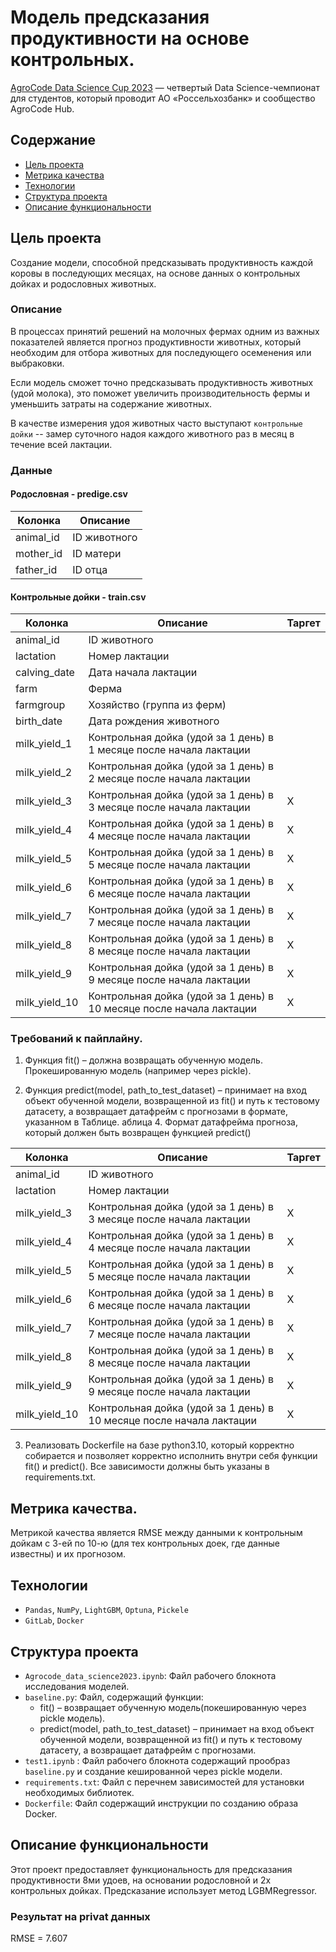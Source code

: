# Модель предсказания продуктивности на основе контрольных.
[AgroCode Data Science Cup 2023](https://codenrock.com/contests/agrocode-data-science2023?#/info) — четвертый Data Science-чемпионат для студентов, который проводит АО «Россельхозбанк» и сообщество AgroCode Hub.

## Содержание
- [Цель проекта](#цель-проекта)
- [Метрика качества](#метрика-качества)
- [Технологии](#технологии)
- [Структура проекта](#структура-проекта)
- [Описание функциональности](#описание-функциональности)

## Цель проекта
Создание модели, способной предсказывать продуктивность каждой коровы в последующих месяцах, на основе данных о контрольных дойках и родословных животных.  
### Описание  
В процессах принятий решений на молочных фермах одним из важных показателей является прогноз продуктивности животных,
который необходим для отбора животных для последующего осеменения или выбраковки. 

Если модель сможет точно предсказывать продуктивность животных (удой молока), это поможет увеличить производительность
фермы и уменьшить затраты на содержание животных.

В качестве измерения удоя животных часто выступают `контрольные дойки` -- замер суточного надоя каждого животного раз в
месяц в течение всей лактации.  
### Данные

#### Родословная - predige.csv

| Колонка	  | Описание      |
| ---------- | ------------- |
| animal_id  | ID животного  |
| mother_id  | ID матери     |
| father_id  | ID отца       |


#### Контрольные дойки - train.csv

| Колонка	       | Описание                                                             | Таргет |
| ---------------- | -------------------------------------------------------------------- | ------ | 
| animal_id        | ID животного                                                         |        |
| lactation        | Номер лактации                                                       |        |
| calving_date     | Дата начала лактации                                                 |        |
| farm             | Ферма                                                                |        |
| farmgroup	       | Хозяйство (группа из ферм)                                           |        |
| birth_date       | Дата рождения животного                                              |        |
| milk_yield_1     | Контрольная дойка (удой за 1 день) в 1 месяце после начала лактации  |        |
| milk_yield_2     | Контрольная дойка (удой за 1 день) в 2 месяце после начала лактации  |        |
| milk_yield_3     | Контрольная дойка (удой за 1 день) в 3 месяце после начала лактации  | X      |
| milk_yield_4     | Контрольная дойка (удой за 1 день) в 4 месяце после начала лактации  | X      |
| milk_yield_5     | Контрольная дойка (удой за 1 день) в 5 месяце после начала лактации  | X      |
| milk_yield_6     | Контрольная дойка (удой за 1 день) в 6 месяце после начала лактации  | X      |
| milk_yield_7     | Контрольная дойка (удой за 1 день) в 7 месяце после начала лактации  | X      |
| milk_yield_8     | Контрольная дойка (удой за 1 день) в 8 месяце после начала лактации  | X      |
| milk_yield_9     | Контрольная дойка (удой за 1 день) в 9 месяце после начала лактации  | X      |
| milk_yield_10    | Контрольная дойка (удой за 1 день) в 10 месяце после начала лактации | X      |


###  Tребований к пайплайну.
1. Функция fit() – должна возвращать обученную модель. Прокешированную модель (например через pickle).

2. Функция predict(model, path_to_test_dataset) – принимает на вход объект обученной модели, возвращенной из fit() и путь к тестовому датасету, а возвращает датафрейм с прогнозами в формате, указанном в Таблице.
аблица 4. Формат датафрейма прогноза, который должен быть возвращен функцией predict()

| Колонка| Описание                                                             | Таргет |
| ------------- | ------- | ------ |
|animal_id|	ID животного	|| 
|lactation|	Номер лактации	 ||
|milk_yield_3	|Контрольная дойка (удой за 1 день) в 3 месяце после начала лактации	|X|
|milk_yield_4	|Контрольная дойка (удой за 1 день) в 4 месяце после начала лактации	|X|
|milk_yield_5	|Контрольная дойка (удой за 1 день) в 5 месяце после начала лактации	|X|
|milk_yield_6	|Контрольная дойка (удой за 1 день) в 6 месяце после начала лактации	|X|
|milk_yield_7	|Контрольная дойка (удой за 1 день) в 7 месяце после начала лактации	|X|
|milk_yield_8	|Контрольная дойка (удой за 1 день) в 8 месяце после начала лактации	|X|
|milk_yield_9	|Контрольная дойка (удой за 1 день) в 9 месяце после начала лактации	|X|
|milk_yield_10	|Контрольная дойка (удой за 1 день) в 10 месяце после начала лактации	|X|
 
3. Реализовать Dockerfile на базе python3.10, который корректно собирается и позволяет корректно исполнить внутри себя функции fit() и predict(). Все зависимости должны быть указаны в requirements.txt. 

## Метрика качества.

Метрикой качества является RMSE между данными к контрольным дойкам с 3-ей по 10-ю (для тех контрольных доек, где данные
известны) и их прогнозом.


## Технологии
- `Pandas`, `NumPy`, `LightGBM`, `Optuna`, `Pickele`
- `GitLab`, `Docker`

## Структура проекта
- `Agrocode_data_science2023.ipynb`: Файл рабочего блокнота исследования моделей.  
- `baseline.py`: Файл, содержащий функции: 
  - fit() – возвращает обученную модель(покешированную через pickle модель). 
  - predict(model, path_to_test_dataset) – принимает на вход объект обученной модели, возвращенной из fit() и путь к тестовому датасету, а возвращает датафрейм с прогнозами.  
- `test1.ipynb` : Файл рабочего блокнота содержащий прообраз `baseline.py` и создание кешированной через pickle модели.  
- `requirements.txt`: Файл с перечнем зависимостей для установки необходимых библиотек.  
- `Dockerfile`: Файл содержащий инструкции по созданию образа Docker.  

## Описание функциональности
Этот проект предоставляет функциональность для предсказания продуктивности 8ми удоев, на основании родословной и 2х контрольных дойках. Предсказание использует метод LGBMRegressor.
### Результат на privat данных
RMSE = 7.607









